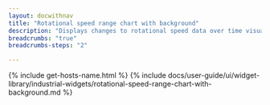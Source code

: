 ```yaml
---
layout: docwithnav
title: "Rotational speed range chart with background"
description: "Displays changes to rotational speed data over time visualized with color ranges and background."
breadcrumbs: "true"
breadcrumbs-steps: "2"

---
```

{% include get-hosts-name.html %}
{% include docs/user-guide/ui/widget-library/industrial-widgets/rotational-speed-range-chart-with-background.md %}
